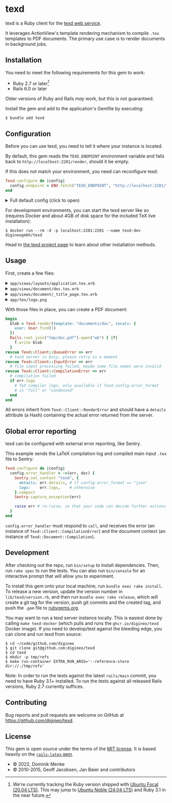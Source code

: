 # texd

texd is a Ruby client for the [texd web service](https://github.com/digineo/texd).

It leverages ActionView's template rendering mechanism to compile `.tex`
templates to PDF documents. The primary use case is to render documents
in background jobs.

## Installation

You need to meet the following requirements for this gem to work:

- Ruby 2.7 or later[^1]
- Rails 6.0 or later

Older versions of Ruby and Rails *may* work, but this is not guaranteed.

Install the gem and add to the application's Gemfile by executing:

    $ bundle add texd

[^1]: We're currently tracking the Ruby version shipped with
  [Ubuntu Focal (20.04 LTS)](https://packages.ubuntu.com/focal/ruby).
  This may jump to [Ubuntu Noble (24.04 LTS)](https://packages.ubuntu.com/noble/ruby)
  and Ruby 3.1 in the near future.

## Configuration

Before you can use texd, you need to tell it where your instance is located.

By default, this gem reads the `TEXD_ENDPOINT` environment variable and falls
back to `http://localhost:2201/render`, should it be empty.

If this does not match your environment, you need can reconfigure texd:

```rb
Texd.configure do |config|
  config.endpoint = ENV.fetch("TEXD_ENDPOINT", "http://localhost:2201/")
end
```

<details><summary>Full default config (click to open)</summary>

```rb
Texd.configure do |config|
  config.endpoint       = ENV.fetch("TEXD_ENDPOINT", "http://localhost:2201/")
  config.open_timeout   = ENV.fetch("TEXD_OPEN_TIMEOUT", 60)
  config.read_timeout   = ENV.fetch("TEXD_READ_TIMEOUT", 180)
  config.write_timeout  = ENV.fetch("TEXD_WRITE_TIMEOUT", 60)
  config.error_format   = ENV.fetch("TEXD_ERRORS", "full")
  config.error_handler  = ENV.fetch("TEXD_ERROR_HANDLER", "raise")
  config.tex_engine     = ENV["TEXD_ENGINE"]
  config.tex_image      = ENV["TEXD_IMAGE"]
  config.helpers        = []
  config.lookup_paths   = []
  config.lookup_paths   = [] # Rails.root.join("app/tex") is always prepended
  config.ref_cache_size = 128
end
```

</details>

For development environments, you can start the texd server like so (requires
Docker and about 4GB of disk space for the included TeX live installation):

```console
$ docker run --rm -d -p localhost:2201:2201 --name texd-dev digineogmbh/texd
```

Head to [the texd project page](https://github.com/digineo/texd#readme) to learn
about other installation methods.

## Usage

First, create a few files:

<details><summary><code>app/views/layouts/application.tex.erb</code></summary>

This is the default layout. Here, you should define a `\documentclass`
and use `yield`. In this example, we're using ERB (Erubi) to include
dynamic content into a `.tex` file.

```erb
\documentclass{article}
\usepackage{graphicx}
<%= content_for :preamble %>

\begin{document}
<%= yield %>
\end{document}
```

</details>
<details><summary><code>app/views/document/doc.tex.erb</code></summary>

In `document/doc.tex`, we're specifying some stuff for the preamble,
render a partial, and add content for the document:

```erb
<% content_for :preamble do %>
\usepackage{blindtext}

\title{Demo document}
\date{\today}
\author{<%= user.full_name %>}
<% end %>

<%= render partial: "document/title_page" %>

\Blinddocument
```

OK, that wasn't true. We're leveraging the `blindtext` package to add
content for us :)

The `user` variable is passed as local method to `Texd.render` (see below).

</details>
<details><summary><code>app/views/document/_title_page.tex.erb</code></summary>

This partial embeds an image and creates the title page.

```erb
\begin{center}
  \includegraphics[width=0.5\linewidth]{<%= texd_attach "logo.png" %>}
\end{center}

\titlepage
```

With `texd_attach`, we're referencing a file *outside* ActionView's lookup
paths, but in Texd's lookup paths (`RAILS_ROOT/app/tex` by default).

You can use this directory to store and deploy static assets.

Please be aware, that attachments will be renamed (`att00123.png`)
in the POST body, and `att00123.png` will be returned from `texd_attach`.
You can skip the renaming, if you want/need to:

```erb
% attaches RAILS_ROOT/app/tex/logo.png, and inserts "logo.png":
<%= texd_attach "logo.png", rename: false %>

% attaches RAILS_ROOT/app/tex/logo.png, and inserts "assets/logo.png":
<%= texd_attach "logo.png", rename: "assets/logo.png" %>

% attaches RAILS_ROOT/app/tex/common.tex, and inserts "att00042" (or similar):
<%= texd_attach "common.tex", without_extension: true %>
```

</details>
<details><summary><code>app/tex/logo.png</code></summary>

*(Imagine your logo here.)*

</details>

With those files in place, you can create a PDF document:

```rb
begin
  blob = Texd.render(template: "documents/doc", locals: {
    user: User.find(1)
  })
  Rails.root.join("tmp/doc.pdf").open("wb") { |f|
    f.write blob
  }
rescue Texd::Client::QueueError => err
  # texd server is busy, please retry in a moment
rescue Texd::Client::InputError => err
  # file input processing failed, maybe some file names were invalid
rescue Texd::Client::CompilationError => err
  # compilation failed
  if err.logs
    # TeX compiler logs, only available if Texd.config.error_format
    # is "full" or "condensed"
  end
end
```

All errors inherit from `Texd::Client::RenderError` and should have
a `details` attribute (a Hash) containing the actual error returned
from the server.

## Global error reporting

texd can be configured with external error reporting, like Sentry.

This example sends the LaTeX compilation log and compiled main input `.tex`
file to Sentry:

```ruby
Texd.configure do |config|
  config.error_handler = ->(err, doc) {
    Sentry.set_context "texd", {
      details: err.details, # if config.error_format == "json"
      logs:    err.logs,    # otherwise
    }.compact
    Sentry.capture_exception(err)

    raise err # re-raise, so that your code can decide further actions
  }
end
```

`config.error_handler` must respond to `call`, and receives the error (an instance
of `Texd::Client::CompilationError`) and the document context (an instance of
`Texd::Document::Compilation`).

## Development

After checking out the repo, run `bin/setup` to install dependencies. Then, run
`rake spec` to run the tests. You can also run `bin/console` for an interactive
prompt that will allow you to experiment.

To install this gem onto your local machine, run `bundle exec rake install`. To
release a new version, update the version number in `lib/texd/version.rb`, and
then run `bundle exec rake release`, which will create a git tag for the version,
push git commits and the created tag, and push the `.gem` file to
[rubygems.org](https://rubygems.org).

You may want to run a texd server instance locally. This is easiest done by
calling `make texd-docker` (which pulls and runs the `ghcr.io/digineo/texd` Docker
image). If you need to develop/test against the bleeding edge, you can clone and
run texd from source:

```console
$ cd ~/code/github.com/digineo
$ git clone git@github.com:digineo/texd
$ cd texd
$ mkdir -p tmp/refs
$ make run-container EXTRA_RUN_ARGS='--reference-store dir://./tmp/refs'
```

Note: In order to run the tests against the latest `rails/main` commit, you
need to have Ruby 3.1+ installed. To run the tests against all released Rails
versions, Ruby 2.7 currently suffices.

## Contributing

Bug reports and pull requests are welcome on GitHub at https://github.com/digineo/texd.

## License

This gem is open source under the terms of the [MIT license](./LICENSE). It is
based heavily on the [`rails-latex` gem](https://github.com/amagical-net/rails-latex).

- © 2022, Dominik Menke
- © 2010-2015, Geoff Jacobsen, Jan Baier and contributors
